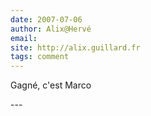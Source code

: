 ```yaml
---
date: 2007-07-06
author: Alix@Hervé
email: 
site: http://alix.guillard.fr
tags: comment
---
```


<p>
Gagné, c'est Marco
</p>
---